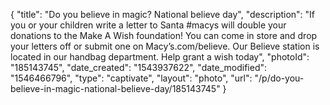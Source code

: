 {
    "title": "Do you believe in magic? National believe day",
    "description": "If you or your children write a letter to Santa #macys will double your donations  to the Make A Wish foundation! You can come in store and drop your letters off or submit one on Macy’s.com\/believe. Our Believe station is located in our handbag department. Help grant a wish today",
    "photoId": "185143745",
    "date_created": "1543937622",
    "date_modified": "1546466796",
    "type": "captivate",
    "layout": "photo",
    "url": "\/p\/do-you-believe-in-magic-national-believe-day\/185143745"
}